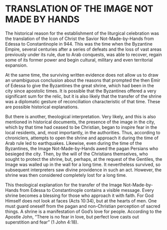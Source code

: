 # TRANSLATION OF THE IMAGE NOT MADE BY HANDS

The historical reason for the establishment of the liturgical celebration was the translation of the Icon of Christ the Savior Not-Made-by-Hands from Edessa to Constantinople in 944. This was the time when the Byzantine Empire, several centuries after a series of defeats and the loss of vast areas previously under its rule, due to Arab conquests, was able to recover, regain some of its former power and begin cultural, military and even territorial expansion.

At the same time, the surviving written evidence does not allow us to draw an unambiguous conclusion about the reasons that prompted the then Emir of Edessa to give the Byzantines the great shrine, which had been in the city since apostolic times. It is possible that the Byzantines offered a very significant sum for the relic, but it is also likely that the transfer of the shrine was a diplomatic gesture of reconciliation characteristic of that time. These are possible historical explanations.

But there is another, theological interpretation. Very likely, and this is also mentioned in historical documents, the presence of the image in the city, which by that time had ceased to be Christian, began to inspire fear in the local residents, and, most importantly, in the authorities. Thus, according to chroniclers, attempts to open the shrine and approach it during the time of Arab rule led to earthquakes. Likewise, even during the time of the Byzantines, the Image Not-Made-by-Hands awed the pagan Persians who besieged the city. Then, by the will of the Christians themselves, who sought to protect the shrine, but, perhaps, at the request of the Gentiles, the Image was walled up in the wall for a long time. It nevertheless survived, so subsequent interpreters saw divine providence in such an act. However, the shrine was then considered completely lost for a long time.

This theological explanation for the transfer of the Image Not-Made-by-Hands from Edessa to Constantinople contains a visible message. Every shrine becomes a blessing for those who approach it with faith. For God Himself does not look at faces (Acts 10:34), but at the hearts of men. One must guard oneself from the pagan and non-Christian perception of sacred things. A shrine is a manifestation of God’s love for people. According to the Apostle John, “There is no fear in love, but perfect love casts out superstition and fear” (1 John 4:18).
